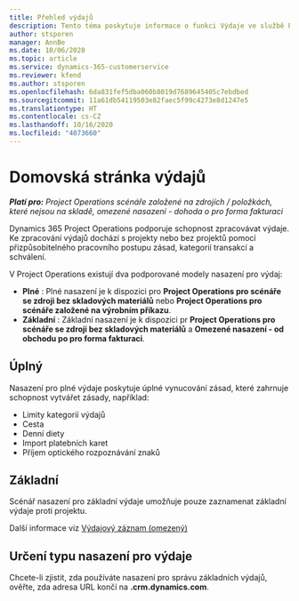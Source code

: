```yaml
---
title: Přehled výdajů
description: Tento téma poskytuje informace o funkci Výdaje ve službě Project Operations.
author: stsporen
manager: AnnBe
ms.date: 10/06/2020
ms.topic: article
ms.service: dynamics-365-customerservice
ms.reviewer: kfend
ms.author: stsporen
ms.openlocfilehash: 6da831fef5dba060b8019d7689645405c7ebdbed
ms.sourcegitcommit: 11a61db54119503e82faec5f99c4273e8d1247e5
ms.translationtype: HT
ms.contentlocale: cs-CZ
ms.lasthandoff: 10/16/2020
ms.locfileid: "4073660"
---
```

# <a name="expense-home-page"></a>Domovská stránka výdajů

_**Platí pro:** Project Operations scénáře založené na zdrojích / položkách, které nejsou na skladě, omezené nasazení - dohoda o pro forma fakturaci_


Dynamics 365 Project Operations podporuje schopnost zpracovávat výdaje. Ke zpracování výdajů dochází s projekty nebo bez projektů pomocí přizpůsobitelného pracovního postupu zásad, kategorií transakcí a schválení.

V Project Operations existují dva podporované modely nasazení pro výdaj: 

- **Plné** : Plné nasazení je k dispozici pro **Project Operations pro scénáře se zdroji bez skladových materiálů** nebo **Project Operations pro scénáře založené na výrobním příkazu**.
- **Základní** : Základní nasazení je k dispozici pr **Project Operations pro scénáře se zdroji bez skladových materiálů** a **Omezené nasazení - od obchodu po pro forma fakturaci**.

## <a name="full"></a>Úplný 
Nasazení pro plné výdaje poskytuje úplné vynucování zásad, které zahrnuje schopnost vytvářet zásady, například:

  - Limity kategorií výdajů
  - Cesta
  - Denní diety
  - Import platebních karet
  - Příjem optického rozpoznávání znaků

## <a name="basic"></a>Základní 
Scénář nasazení pro základní výdaje umožňuje pouze zaznamenat základní výdaje proti projektu. 

Další informace viz [Výdajový záznam (omezený)](basic-expense.md)

## <a name="determine-your-expense-deployment"></a>Určení typu nasazení pro výdaje
Chcete-li zjistit, zda používáte nasazení pro správu základních výdajů, ověřte, zda adresa URL končí na **.crm.dynamics.com**. 
